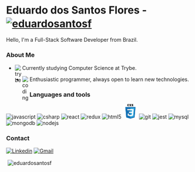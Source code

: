 # Eduardo dos Santos Flores -  <a href="https://linkedin.com/in/eduardosantosf" target="blank"><img align="center" src="https://cdn.jsdelivr.net/npm/simple-icons@3.0.1/icons/linkedin.svg" alt="eduardosantosf" height="30" /></a>
Hello, I'm a Full-Stack Software Developer from Brazil.

### About Me

- <img align="left" src="https://avatars2.githubusercontent.com/u/55410300?s=200&v=4" alt="trybe" width="20"/> Currently studying Computer Science at Trybe.

- <img align="left" src="https://static.thenounproject.com/png/62495-200.png" alt="coding" width="20"/> Enthusiastic programmer, always open to learn new technologies.

### Languages and tools
<p align="left">
  <img src="https://cdn.iconscout.com/icon/free/png-256/javascript-2038874-1720087.png" alt="javascript" width="40" height="40"/>
  <img src="https://cdn.iconscout.com/icon/free/png-512/c-sharp-2-569585.png" alt="csharp" width="40" height="40"/>
  <img src="https://upload.wikimedia.org/wikipedia/commons/thumb/a/a7/React-icon.svg/1280px-React-icon.svg.png" alt="react" height="40"/>
  <img src="https://cdn.iconscout.com/icon/free/png-512/redux-283024.png" alt="redux" width="40" height="40"/>
  <img src="https://mauriciomikulski.github.io/img/logos/html.png" alt="html5" width="40" height="40"/>
  <img src="https://raw.githubusercontent.com/github/explore/6c6508f34230f0ac0d49e847a326429eefbfc030/topics/css/css.png" alt="css3" width="40" height="40"/>
  <img src="https://www.vectorlogo.zone/logos/git-scm/git-scm-icon.svg" alt="git" width="40" height="40"/>
  <img src="https://www.vectorlogo.zone/logos/jestjsio/jestjsio-icon.svg" alt="jest" width="40" height="40"/>
  <img src="https://cdn.iconscout.com/icon/free/png-512/mysql-19-1174939.png" alt="mysql" width="40" height="40"/>
  <img src="https://cdn.iconscout.com/icon/free/png-512/mongodb-3-1175138.png" alt="mongodb" width="40" height="40"/>
  <img src="https://img.icons8.com/color/452/nodejs.png" alt="nodejs" width="40" height="40"/>
</p>

### Contact
<a href="https://www.linkedin.com/in/eduardosantosf/" target="_blank"><img src="https://image.flaticon.com/icons/png/512/174/174857.png" alt="Linkedin" width="40" height="40"/></a>
<a href="mailto:eduardo.debest81@gmail.com" target="_blank"><img src="https://image.flaticon.com/icons/png/512/281/281769.png" alt="Gmail" width="40" height="40"/></a>

<p>&nbsp;<img align="center" src="https://github-readme-stats.vercel.app/api?username=eduardosantosf&show_icons=true" alt="eduardosantosf" /></p>
